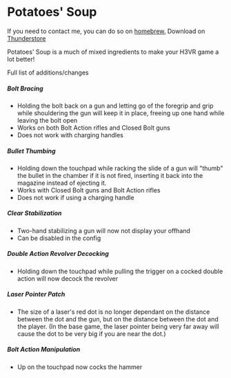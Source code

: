 # Potatoes' Soup

If you need to contact me, you can do so on [homebrew.](https://discord.gg/83yTrfr)
Download on [Thunderstore](https://h3vr.thunderstore.io/package/Potatoes/Potatoes_Soup/)

Potatoes' Soup is a much of mixed ingredients to make your H3VR game a lot better!

Full list of additions/changes

##### Bolt Bracing
- Holding the bolt back on a gun and letting go of the foregrip and grip while shouldering the gun will keep it in place, freeing up one hand while leaving the bolt open
- Works on both Bolt Action rifles and Closed Bolt guns
- Does not work with charging handles
##### Bullet Thumbing
- Holding down the touchpad while racking the slide of a gun will "thumb" the bullet in the chamber if it is not fired, inserting it back into the magazine instead of ejecting it.
- Works with Closed Bolt guns and Bolt Action rifles
- Does not work if using a charging handle
##### Clear Stabilization
- Two-hand stabilizing a gun will now not display your offhand
- Can be disabled in the config
##### Double Action Revolver Decocking
- Holding down the touchpad while pulling the trigger on a cocked double action will now decock the revolver
##### Laser Pointer Patch
- The size of a laser's red dot is no longer dependant on the distance between the dot and the gun, but on the distance between the dot and the player. (In the base game, the laser pointer being very far away will cause the dot to be very big if you are near the dot.)
##### Bolt Action Manipulation
- Up on the touchpad now cocks the hammer
